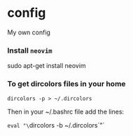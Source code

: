 # config
My own config

### Install `neovim`
sudo apt-get install neovim

### To get dircolors files in your home
`dircolors -p > ~/.dircolors`

Then in your ~/.bashrc file add the lines:


`eval "\`dircolors -b ~/.dircolors\`"`

